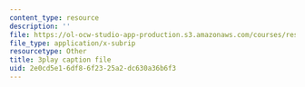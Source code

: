 ```yaml
---
content_type: resource
description: ''
file: https://ol-ocw-studio-app-production.s3.amazonaws.com/courses/res-6-007-signals-and-systems-spring-2011/2e0cd5e16df86f2325a2dc630a36b6f3_4Q1fWMxVDZY.srt
file_type: application/x-subrip
resourcetype: Other
title: 3play caption file
uid: 2e0cd5e1-6df8-6f23-25a2-dc630a36b6f3
---
```

